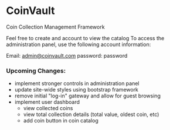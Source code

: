 # CoinVault
Coin Collection Management Framework

Feel free to create and account to view the catalog
To access the administration panel, use the following account information:

Email: admin@coinvault.com
password: password

### Upcoming Changes:

* implement stronger controls in administration panel
* update site-wide styles using bootstrap framework
* remove initial "log-in" gateway and allow for guest browsing
* implement user dashboard
  * view collected coins
  * view total collection details (total value, oldest coin, etc)
  * add coin button in coin catalog